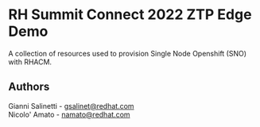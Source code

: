 # RH Summit Connect 2022 ZTP Edge Demo

A collection of resources used to provision Single Node Openshift (SNO) with RHACM.


## Authors
Gianni Salinetti - gsalinet@redhat.com  
Nicolo' Amato - namato@redhat.com  

